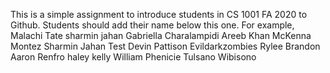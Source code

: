 This is a simple assignment to introduce students in CS 1001 FA 2020 to Github. Students should add their name below this one. For example,
Malachi Tate 
sharmin jahan
Gabriella Charalampidi
Areeb Khan
McKenna Montez
Sharmin Jahan Test
Devin Pattison
Evildarkzombies
Rylee Brandon
Aaron Renfro
haley kelly
William Phenicie
Tulsano Wibisono

